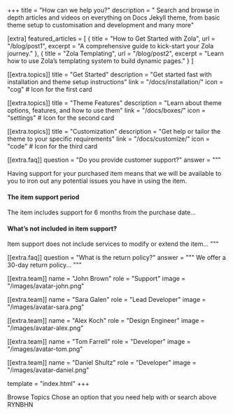 +++
title = "How can we help you?"
description = " Search and browse in depth articles and videos on everything on Docs Jekyll theme, from basic theme setup to customisation and development and many more"


[extra]
featured_articles = [
    { title = "How to Get Started with Zola", url = "/blog/post1", excerpt = "A comprehensive guide to kick-start your Zola journey." },
    { title = "Zola Templating", url = "/blog/post2", excerpt = "Learn how to use Zola’s templating system to build dynamic pages." }
]









[[extra.topics]]
title = "Get Started"
description = "Get started fast with installation and theme setup instructions"
link = "/docs/installation/"
icon = "cog"  # Icon for the first card

[[extra.topics]]
title = "Theme Features"
description = "Learn about theme options, features, and how to use them"
link = "/docs/boxes/"
icon = "settings"  # Icon for the second card

[[extra.topics]]
title = "Customization"
description = "Get help or tailor the theme to your specific requirements"
link = "/docs/customize/"
icon = "code"  # Icon for the third card







[[extra.faq]]
question = "Do you provide customer support?"
answer = """
<p>Having support for your purchased item means that we will be available to you to iron out any potential issues you have in using the item.</p>
<h4>The item support period</h4>
<p>The item includes support for 6 months from the purchase date...</p>
<h4>What’s not included in item support?</h4>
Item support does not include services to modify or extend the item...
"""

[[extra.faq]]
question = "What is the return policy?"
answer = """
We offer a 30-day return policy...
"""







[[extra.team]]
name = "John Brown"
role = "Support"
image = "/images/avatar-john.png"

[[extra.team]]
name = "Sara Galen"
role = "Lead Developer"
image = "/images/avatar-sara.png"

[[extra.team]]
name = "Alex Koch"
role = "Design Engineer"
image = "/images/avatar-alex.png"

[[extra.team]]
name = "Tom Farrell"
role = "Developer"
image = "/images/avatar-tom.png"

[[extra.team]]
name = "Daniel Shultz"
role = "Developer"
image = "/images/avatar-daniel.png"

template = "index.html"
+++

Browse Topics
Chose an option that you need help with or search above RYNBHN
